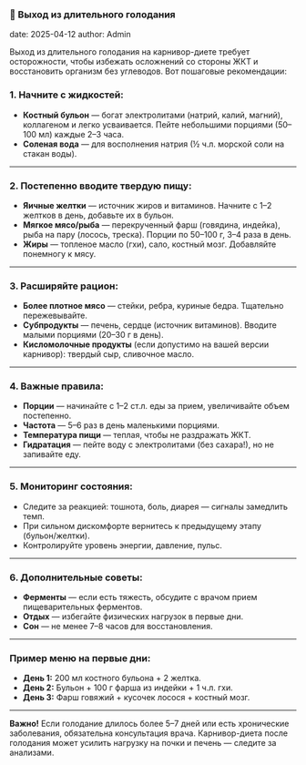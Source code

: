### 📰 Выход из длительного голодания

date: 2025-04-12
author: Admin

Выход из длительного голодания на карнивор-диете требует осторожности, чтобы избежать осложнений со стороны ЖКТ и восстановить организм без углеводов. Вот пошаговые рекомендации:

### **1. Начните с жидкостей:**

- **Костный бульон** — богат электролитами (натрий, калий, магний), коллагеном и легко усваивается. Пейте небольшими порциями (50–100 мл) каждые 2–3 часа.
- **Соленая вода** — для восполнения натрия (½ ч.л. морской соли на стакан воды).

---

### **2. Постепенно вводите твердую пищу:**

- **Яичные желтки** — источник жиров и витаминов. Начните с 1–2 желтков в день, добавьте их в бульон.
- **Мягкое мясо/рыба** — перекрученный фарш (говядина, индейка), рыба на пару (лосось, треска). Порции по 50–100 г, 3–4 раза в день.
- **Жиры** — топленое масло (гхи), сало, костный мозг. Добавляйте понемногу к мясу.

---

### **3. Расширяйте рацион:**

- **Более плотное мясо** — стейки, ребра, куриные бедра. Тщательно пережевывайте.
- **Субпродукты** — печень, сердце (источник витаминов). Вводите малыми порциями (20–30 г в день).
- **Кисломолочные продукты** (если допустимо на вашей версии карнивор): твердый сыр, сливочное масло.

---

### **4. Важные правила:**

- **Порции** — начинайте с 1–2 ст.л. еды за прием, увеличивайте объем постепенно.
- **Частота** — 5–6 раз в день маленькими порциями.
- **Температура пищи** — теплая, чтобы не раздражать ЖКТ.
- **Гидратация** — пейте воду с электролитами (без сахара!), но не запивайте еду.

---

### **5. Мониторинг состояния:**

- Следите за реакцией: тошнота, боль, диарея — сигналы замедлить темп.
- При сильном дискомфорте вернитесь к предыдущему этапу (бульон/желтки).
- Контролируйте уровень энергии, давление, пульс.

---

### **6. Дополнительные советы:**

- **Ферменты** — если есть тяжесть, обсудите с врачом прием пищеварительных ферментов.
- **Отдых** — избегайте физических нагрузок в первые дни.
- **Сон** — не менее 7–8 часов для восстановления.

---

### **Пример меню на первые дни:**

- **День 1:** 200 мл костного бульона + 2 желтка.
- **День 2:** Бульон + 100 г фарша из индейки + 1 ч.л. гхи.
- **День 3:** Фарш говяжий + кусочек лосося + костный мозг.

---

**Важно!** Если голодание длилось более 5–7 дней или есть хронические заболевания, обязательна консультация врача. Карнивор-диета после голодания может усилить нагрузку на почки и печень — следите за анализами.
